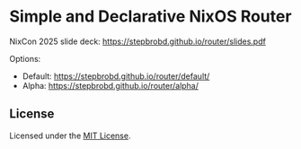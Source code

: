 # Simple and Declarative NixOS Router

NixCon 2025 slide deck: <https://stepbrobd.github.io/router/slides.pdf>

Options:

- Default: <https://stepbrobd.github.io/router/default/>
- Alpha: <https://stepbrobd.github.io/router/alpha/>

## License

Licensed under the [MIT License](license.txt).
